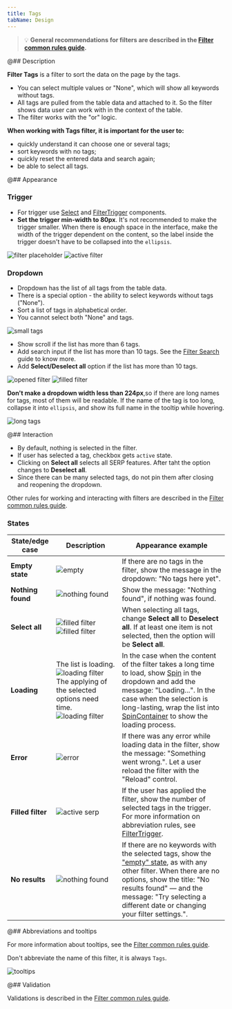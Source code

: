 ```yaml
---
title: Tags
tabName: Design
---
```


> 💡 **General recommendations for filters are described in the [Filter common rules guide](/filter-group/filter-rules/).**

@## Description

**Filter Tags** is a filter to sort the data on the page by the tags.

- You can select multiple values or "None", which will show all keywords without tags.
- All tags are pulled from the table data and attached to it. So the filter shows data user can work with in the context of the table.
- The filter works with the "or" logic.

**When working with Tags filter, it is important for the user to:**

- quickly understand it can choose one or several tags;
- sort keywords with no tags;
- quickly reset the entered data and search again;
- be able to select all tags.

@## Appearance

### Trigger

- For trigger use [Select](/components/select/) and [FilterTrigger](/components/filter-trigger/) components.
- **Set the trigger min-width to 80px**. It's not recommended to make the trigger smaller. When there is enough space in the interface, make the width of the trigger dependent on the content, so the label inside the trigger doesn't have to be collapsed into the `ellipsis`.

![filter placeholder](static/placeholder-tags.png)
![active filter](static/active-tags.png)

### Dropdown

- Dropdown has the list of all tags from the table data.
- There is a special option - the ability to select keywords without tags ("None").
- Sort a list of tags in alphabetical order.
- You cannot select both "None" and tags.

![small tags](static/small-tags.png)

- Show scroll if the list has more than 6 tags.
- Add search input if the list has more than 10 tags. See the [Filter Search](/filter-group/filter-search/) guide to know more.
- Add **Select/Deselect all** option if the list has more than 10 tags.

![opened filter](static/opened-tags.png)
![filled filter](static/filled-tags.png)

**Don't make a dropdown width less than 224px**,so if there are long names for tags, most of them will be readable. If the name of the tag is too long, collapse it into `ellipsis`, and show its full name in the tooltip while hovering.

![long tags](static/long-tags.png)

@## Interaction

- By default, nothing is selected in the filter.
- If user has selected a tag, checkbox gets `active` state.
- Clicking on **Select all** selects all SERP features. After taht the option changes to **Deselect all**.
- Since there can be many selected tags, do not pin them after closing and reopening the dropdown.

Other rules for working and interacting with filters are described in the [Filter common rules guide](/filter-group/filter-rules/).

### States

| State/edge case   | Description                                                                                                                                           | Appearance example                                                                                                                                                                                                                                                                                   |
| ----------------- | ----------------------------------------------------------------------------------------------------------------------------------------------------- | ---------------------------------------------------------------------------------------------------------------------------------------------------------------------------------------------------------------------------------------------------------------------------------------------------- |
| **Empty state**   | ![empty](static/empty-tags.png)                                                                                                                       | If there are no tags in the filter, show the message in the dropdown: "No tags here yet".                                                                                                                                                                                                            |
| **Nothing found** | ![nothing found](static/nothing-found-tags.png)                                                                                                       | Show the message: "Nothing found", if nothing was found.                                                                                                                                                                                                                                             |
| **Select all**    | ![filled filter](static/filled-tags.png) ![filled filter](static/deselct-tags.png)                                                                    | When selecting all tags, change **Select all** to **Deselect all**. If at least one item is not selected, then the option will be **Select all**.                                                                                                                                                    |
| **Loading**       | The list is loading. ![loading filter](static/loading-tags.png) The applying of the selected options need time. ![loading filter](static/loading.png) | In the case when the content of the filter takes a long time to load, show [Spin](/components/spin/) in the dropdown and add the message: "Loading...". In the case when the selection is long-lasting, wrap the list into [SpinContainer](/components/spin-container/) to show the loading process. |
| **Error**         | ![error](static/error-tags.png)                                                                                                                       | If there was any error while loading data in the filter, show the message: "Something went wrong.". Let a user reload the filter with the "Reload" control.                                                                                                                                          |
| **Filled filter** | ![active serp](static/active-tags.png)                                                                                                                | If the user has applied the filter, show the number of selected tags in the trigger. For more information on abbreviation rules, see [FilterTrigger](/components/filter-trigger/).                                                                                                                   |
| **No results**    | ![nothing found](static/nothing-found-tags.png)                                                                                                       | If there are no keywords with the selected tags, show the ["empty" state](/components/widget-empty/), as with any other filter. When there are no options, show the title: "No results found" — and the message: "Try selecting a different date or changing your filter settings.".                 |

@## Abbreviations and tooltips

For more information about tooltips, see the [Filter common rules guide](/filter-group/filter-rules/).

Don't abbreviate the name of this filter, it is always `Tags`.

![tooltips](static/tooltip.png)

@## Validation

Validations is described in the [Filter common rules guide](/filter-group/filter-rules/).
